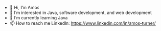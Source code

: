 - 👋 Hi, I’m Amos
- 👀 I’m interested in Java, software development, and web development
- 🌱 I’m currently learning Java
- 📫 How to reach me LinkedIn: https://www.linkedin.com/in/amos-turner/

